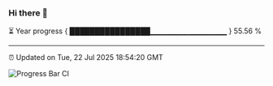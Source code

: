### Hi there 👋

⏳ Year progress { ████████████████▁▁▁▁▁▁▁▁▁▁▁▁▁▁ } 55.56 %

---

⏰ Updated on Tue, 22 Jul 2025 18:54:20 GMT

![Progress Bar CI](https://github.com/IshwaranRudhara/GIT-ACTION/workflows/Progress%20Bar%20CI/badge.svg)
